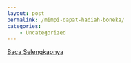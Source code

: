 ```yaml
---
layout: post
permalink: /mimpi-dapat-hadiah-boneka/
categories:
    - Uncategorized
---
```


[Baca Selengkapnya](/02)